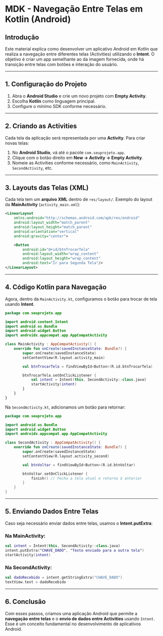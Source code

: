 # **MDK - Navegação Entre Telas em Kotlin (Android)**

## **Introdução**
Este material explica como desenvolver um aplicativo Android em Kotlin que realiza a navegação entre diferentes telas (Activities) utilizando o **Intent**. O objetivo é criar um app semelhante ao da imagem fornecida, onde há transição entre telas com botões e interação do usuário.

---

## **1. Configuração do Projeto**
1. Abra o **Android Studio** e crie um novo projeto com **Empty Activity**.
2. Escolha **Kotlin** como linguagem principal.
3. Configure o mínimo SDK conforme necessário.

---

## **2. Criando as Activities**
Cada tela da aplicação será representada por uma **Activity**. Para criar novas telas:

1. No **Android Studio**, vá até o pacote `com.seuprojeto.app`.
2. Clique com o botão direito em **New → Activity → Empty Activity**.
3. Nomeie as Activities conforme necessário, como `MainActivity`, `SecondActivity`, etc.

---

## **3. Layouts das Telas (XML)**
Cada tela tem um **arquivo XML** dentro de `res/layout/`. Exemplo do layout da **MainActivity** (`activity_main.xml`):

```xml
<LinearLayout
    xmlns:android="http://schemas.android.com/apk/res/android"
    android:layout_width="match_parent"
    android:layout_height="match_parent"
    android:orientation="vertical"
    android:gravity="center">

    <Button
        android:id="@+id/btnTrocarTela"
        android:layout_width="wrap_content"
        android:layout_height="wrap_content"
        android:text="Ir para Segunda Tela"/>
</LinearLayout>
```

---

## **4. Código Kotlin para Navegação**
Agora, dentro da `MainActivity.kt`, configuramos o botão para trocar de tela usando **Intent**.

```kotlin
package com.seuprojeto.app

import android.content.Intent
import android.os.Bundle
import android.widget.Button
import androidx.appcompat.app.AppCompatActivity

class MainActivity : AppCompatActivity() {
    override fun onCreate(savedInstanceState: Bundle?) {
        super.onCreate(savedInstanceState)
        setContentView(R.layout.activity_main)

        val btnTrocarTela = findViewById<Button>(R.id.btnTrocarTela)

        btnTrocarTela.setOnClickListener {
            val intent = Intent(this, SecondActivity::class.java)
            startActivity(intent)
        }
    }
}
```

Na `SecondActivity.kt`, adicionamos um botão para retornar:

```kotlin
package com.seuprojeto.app

import android.os.Bundle
import android.widget.Button
import androidx.appcompat.app.AppCompatActivity

class SecondActivity : AppCompatActivity() {
    override fun onCreate(savedInstanceState: Bundle?) {
        super.onCreate(savedInstanceState)
        setContentView(R.layout.activity_second)

        val btnVoltar = findViewById<Button>(R.id.btnVoltar)

        btnVoltar.setOnClickListener {
            finish() // Fecha a tela atual e retorna à anterior
        }
    }
}
```

---

## **5. Enviando Dados Entre Telas**
Caso seja necessário enviar dados entre telas, usamos o **Intent.putExtra**:

### **Na MainActivity:**
```kotlin
val intent = Intent(this, SecondActivity::class.java)
intent.putExtra("CHAVE_DADO", "Texto enviado para a outra tela")
startActivity(intent)
```

### **Na SecondActivity:**
```kotlin
val dadoRecebido = intent.getStringExtra("CHAVE_DADO")
textView.text = dadoRecebido
```

---

## **6. Conclusão**
Com esses passos, criamos uma aplicação Android que permite a **navegação entre telas** e o **envio de dados entre Activities** usando `Intent`. Esse é um conceito fundamental no desenvolvimento de aplicativos Android.

